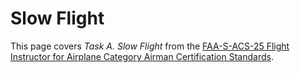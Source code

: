# Slow Flight

This page covers *Task A. Slow Flight* from the [FAA-S-ACS-25 Flight Instructor for Airplane Category Airman Certification Standards](https://www.faa.gov/training_testing/testing/acs/cfi_airplane_acs_25.pdf).

<!--@include: ./docs/src/includes/slow-flight-stalls-spins/slow-flight.md | shift:1-->
